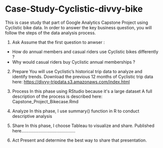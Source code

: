 # Case-Study-Cyclistic-divvy-bike
This is case study that part of Google Analytics Capstone Project using Cyclistic bike data.
In order to answer the key business question, you will follow the steps of the data analysis process.
1. Ask
Assume that the first question to anwser :
- How do annual members and casual riders use Cyclistic bikes differently ?
- Why would casual riders buy Cyclistic annual memberships ?

2. Prepare
You will use Cyclistic’s historical trip data to analyze and identify trends. Download the previous 12 months of Cyclistic trip data
here: https://divvy-tripdata.s3.amazonaws.com/index.html 

3. Process 
In this phase using RStudio because it's a large dataset 
A full description of the process is described here: Capstone_Project_Bikecase.Rmd

4. Analyze 
In this phase, I use summary() function in R to conduct descriptive analysis

5. Share 
In this phase, I choose Tableau to visualize and share.
Published here............................................

6. Act 
Present and determine the best way to share that presentation. 
